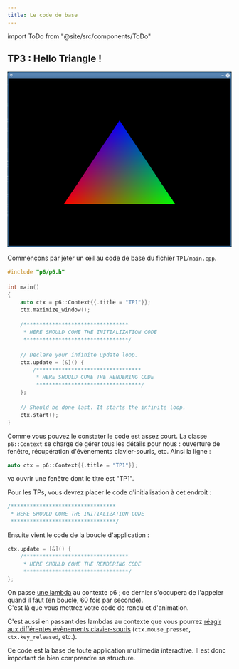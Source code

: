 ```yaml
---
title: Le code de base
---
```

import ToDo from "@site/src/components/ToDo"

## TP3 : Hello Triangle !

![](img/intro.png)

Commençons par jeter un œil au code de base du fichier `TP1/main.cpp`.

```cpp
#include "p6/p6.h"

int main()
{
    auto ctx = p6::Context{{.title = "TP1"}};
    ctx.maximize_window();

    /*********************************
     * HERE SHOULD COME THE INITIALIZATION CODE
     *********************************/

    // Declare your infinite update loop.
    ctx.update = [&]() {
        /*********************************
         * HERE SHOULD COME THE RENDERING CODE
         *********************************/
    };

    // Should be done last. It starts the infinite loop.
    ctx.start();
}
```

Comme vous pouvez le constater le code est assez court. La classe `p6::Context` se charge de gérer tous les détails pour nous : ouverture de fenêtre, récupération d'évènements clavier-souris, etc. Ainsi la ligne :

```cpp
auto ctx = p6::Context{{.title = "TP1"}};
```

va ouvrir une fenêtre dont le titre est "TP1".

Pour les TPs, vous devrez placer le code d'initialisation à cet endroit :

```cpp
/*********************************
 * HERE SHOULD COME THE INITIALIZATION CODE
 *********************************/
```

Ensuite vient le code de la boucle d'application :

```cpp
ctx.update = [&]() {
    /*********************************
     * HERE SHOULD COME THE RENDERING CODE
     *********************************/
};
```

On passe [une lambda](https://julesfouchy.github.io/Learn--Clean-Code-With-Cpp/lessons/lambda/) au contexte p6 ; ce dernier s'occupera de l'appeler quand il faut (en boucle, 60 fois par seconde).<br/>
C'est là que vous mettrez votre code de rendu et d'animation.

C'est aussi en passant des lambdas au contexte que vous pourrez [réagir aux différentes évènements clavier-souris](https://julesfouchy.github.io/p6-docs/tutorials/events) (`ctx.mouse_pressed`, `ctx.key_released`, etc.).

Ce code est la base de toute application multimédia interactive. Il est donc important de bien comprendre sa structure. 